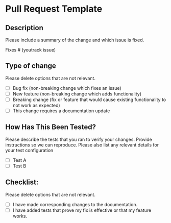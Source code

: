 # Pull Request Template

## Description

Please include a summary of the change and which issue is fixed.

Fixes # (youtrack issue)

## Type of change

Please delete options that are not relevant.

- [ ] Bug fix (non-breaking change which fixes an issue)
- [ ] New feature (non-breaking change which adds functionality)
- [ ] Breaking change (fix or feature that would cause existing functionality to not work as expected)
- [ ] This change requires a documentation update

## How Has This Been Tested?

Please describe the tests that you ran to verify your changes. Provide instructions so we can reproduce. Please also list any relevant details for your test configuration

- [ ] Test A
- [ ] Test B

## Checklist:

Please delete options that are not relevant.

- [ ] I have made corresponding changes to the documentation.
- [ ] I have added tests that prove my fix is effective or that my feature works.
